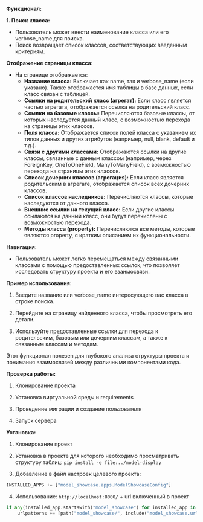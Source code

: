 **Функционал:**

**1. Поиск класса:**
* Пользователь может ввести наименование класса или его verbose_name для поиска.
* Поиск возвращает список классов, соответствующих введенным критериям.

**Отображение страницы класса:**

* На странице отображается:
  * **Название класса:** Включает как name, так и verbose_name (если указано). Также отображается имя таблицы в базе данных, если класс связан с таблицей.
  * **Ссылки на родительский класс (агрегат):** Если класс является частью агрегата, отображается ссылка на родительский класс.
  * **Ссылки на базовые классы:** Перечисляются базовые классы, от которых наследуется данный класс, с возможностью перехода на страницы этих классов.
  * **Поля класса:** Отображается список полей класса с указанием их типов данных и других атрибутов (например, null, blank, default и т.д.).
  * **Связи с другими классами:** Отображаются ссылки на другие классы, связанные с данным классом (например, через ForeignKey, OneToOneField, ManyToManyField), с возможностью перехода на страницы этих классов.
  * **Список дочерних классов (агрегация):** Если класс является родительским в агрегате, отображается список всех дочерних классов.
  * **Список классов наследников:** Перечисляются классы, которые наследуются от данного класса.
  * **Внешние ссылки на текущий класс:** Если другие классы ссылаются на данный класс, они будут перечислены с возможностью перехода.
  * **Методы класса (property):** Перечисляются все методы, которые являются property, с кратким описанием их функциональности.

**Навигация:**
* Пользователь может легко перемещаться между связанными классами с помощью предоставленных ссылок, что позволяет исследовать структуру проекта и его взаимосвязи.
  
**Пример использования:**
 1. Введите название или verbose_name интересующего вас класса в строке поиска.
    
 2. Перейдите на страницу найденного класса, чтобы просмотреть его детали.
    
 3. Используйте предоставленные ссылки для перехода к родительским, базовым или дочерним классам, а также к связанным классам и методам.

Этот функционал полезен для глубокого анализа структуры проекта и понимания взаимосвязей между различными компонентами кода.

**Проверка работы:**

1. Клонирование проекта

2. Установка виртуальной среды и requirements

3. Проведение миграции и создание пользователя

4. Запуск сервера

**Установка:**

1. Клонирование проект

2. Установка в проекте для которого необходимо просматривать структуру таблиц:
`pip install -e file:../model-display`

3. Добавление в файл настроек целевого проекта:
``` python
INSTALLED_APPS += ["model_showcase.apps.ModelShowcaseConfig"]
```

4. Использование: `http://localhost:8000/` + url включенный в проект

``` python
if any(installed_app.startswith("model_showcase") for installed_app in settings.INSTALLED_APPS):
    urlpatterns += [path("model_showcase/", include("model_showcase.urls"))]
```
